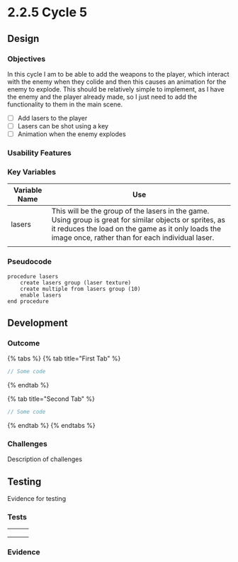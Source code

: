 # 2.2.5 Cycle 5

## Design <a href="#design" id="design"></a>

### Objectives

In this cycle I am to be able to add the weapons to the player, which interact with the enemy when they colide and then this causes an animation for the enemy to explode. This should be relatively simple to implement, as I have the enemy and the player already made, so I just need to add the functionality to them in the main scene.&#x20;

* [ ] Add lasers to the player
* [ ] Lasers can be shot using a key
* [ ] Animation when the enemy explodes

### Usability Features <a href="#usability-features" id="usability-features"></a>

### Key Variables <a href="#key-variables" id="key-variables"></a>

| Variable Name | Use                                                                                                                                                                                                                |
| ------------- | ------------------------------------------------------------------------------------------------------------------------------------------------------------------------------------------------------------------ |
| lasers        | This will be the group of the lasers in the game. Using group is great for similar objects or sprites, as it reduces the load on the game as it only loads the image once, rather than for each individual laser.  |
|               |                                                                                                                                                                                                                    |

### Pseudocode <a href="#pseudocode" id="pseudocode"></a>

```
procedure lasers
    create lasers group (laser texture)
    create multiple from lasers group (10)
    enable lasers
end procedure
```

## Development <a href="#development" id="development"></a>

### Outcome <a href="#outcome" id="outcome"></a>

{% tabs %}
{% tab title="First Tab" %}
```typescript
// Some code
```
{% endtab %}

{% tab title="Second Tab" %}
```typescript
// Some code
```
{% endtab %}
{% endtabs %}

### Challenges <a href="#challenges" id="challenges"></a>

Description of challenges

## Testing <a href="#testing" id="testing"></a>

Evidence for testing

### Tests <a href="#tests" id="tests"></a>

|   |   |   |
| - | - | - |
|   |   |   |
|   |   |   |
|   |   |   |

### Evidence <a href="#evidence" id="evidence"></a>
